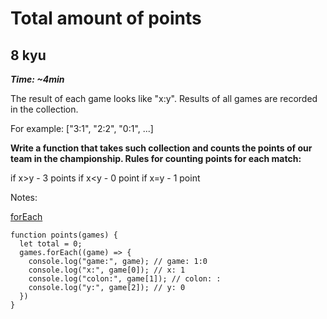 # Total amount of points

## 8 kyu

**_Time: ~4min_**

The result of each game looks like "x:y". Results of all games are recorded in the collection.

For example: ["3:1", "2:2", "0:1", ...]

**Write a function that takes such collection and counts the points of our team in the championship. Rules for counting points for each match:**

if x>y - 3 points
if x<y - 0 point
if x=y - 1 point

Notes:

[forEach](https://developer.mozilla.org/en-US/docs/Web/JavaScript/Reference/Global_Objects/Array/forEach)

```JS
function points(games) {
  let total = 0;
  games.forEach((game) => {
    console.log("game:", game); // game: 1:0
    console.log("x:", game[0]); // x: 1
    console.log("colon:", game[1]); // colon: :
    console.log("y:", game[2]); // y: 0
  })
}
```
